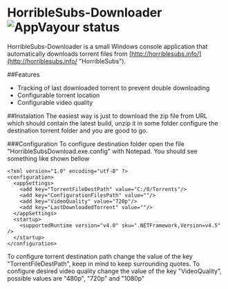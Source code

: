 # HorribleSubs-Downloader  ![AppVayour status](https://ci.appveyor.com/api/projects/status/60wftquacksfgng6/branch/master?svg=true)
HorribleSubs-Downloader is a small  Windows console application that automatically downloads torrent files from [http://horriblesubs.info/](http://horriblesubs.info/ "HorribleSubs"). 

##Features
- Tracking of last downloaded torrent to prevent double downloading
- Configurable torrent location
- Configurable video quality

##Instalation
The easiest way is just to download the zip file from URL which should contain the latest build, unzip it in some folder configure the destination torrent folder and you are good to go.

###Configuration
To configure destination folder open the file "HorribleSubsDownload.exe.config" with Notepad. You should see something like shown bellow

    <?xml version="1.0" encoding="utf-8" ?>
	<configuration>
	  <appSettings>
	    <add key="TorrentFileDestPath" value="C:/0/Torrents"/>
	    <add key="ConfigurationFilesPath" value=""/>
	    <add key="VideoQuality" value="720p"/>
	    <add key="LastDownloadedTorrent" value=""/>
	  </appSettings>
      <startup> 
        <supportedRuntime version="v4.0" sku=".NETFramework,Version=v4.5" />
      </startup>
	</configuration>

To configure torrent destination path change the value of the key "TorrentFileDestPath", keep in mind to keep surrounding quotes.
To configure desired video quality change the value of the key "VideoQuality", possible values are "480p", "720p" and "1080p"